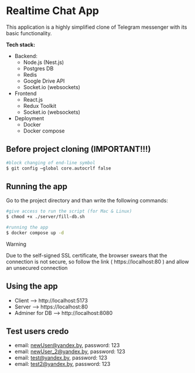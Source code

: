 

# Realtime Chat App
This application is a highly simplified clone of Telegram messenger with its basic functionality.

**Tech stack:**
- Backend:
	- Node.js (Nest.js)
	- Postgres DB
	- Redis
	- Google Drive API
	- Socket.io (websockets)
- Frontend
	- React.js
	- Redux Toolkit
	- Socket.io (websockets)
- Deployment 
	- Docker
	- Docker compose

## Before project cloning (IMPORTANT!!!)
```bash
#block changing of end-line symbol
$ git config —global core.autocrlf false
```

## Running the app
Go to the project directory and than write the following commands:

```bash
#give access to run the script (for Mac & Linux)
$ chmod +x ./server/fill-db.sh

#running the app
$ docker compose up -d
```

> [!WARNING]
> Due to the self-signed SSL certificate, the browser swears that the connection is not secure, so follow the link ( https://localhost:80 ) and allow an unsecured connection

## Using the app
- Client –> http://localhost:5173 
- Server –> https://localhost:80
- Adminer for DB –> http://localhost:8080

## Test users credo
- email: newUser@yandex.by, password: 123
- email: newUser_2@yandex.by, password: 123
- email: test@yandex.by, password: 123
- email: test2@yandex.by, password: 123